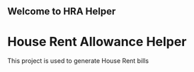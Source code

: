 ## Welcome to HRA Helper

# House Rent Allowance Helper
This project is used to generate House Rent bills
